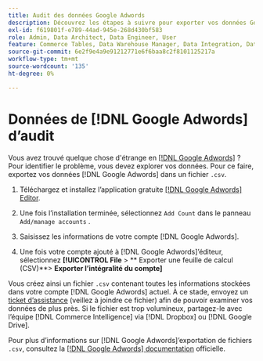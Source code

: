 ```yaml
---
title: Audit des données Google Adwords
description: Découvrez les étapes à suivre pour exporter vos données Google Adwords.
exl-id: f619801f-e789-44ad-945e-268d430bf583
role: Admin, Data Architect, Data Engineer, User
feature: Commerce Tables, Data Warehouse Manager, Data Integration, Data Import/Export
source-git-commit: 6e2f9e4a9e91212771e6f6baa8c2f8101125217a
workflow-type: tm+mt
source-wordcount: '135'
ht-degree: 0%

---
```


# Données de [!DNL Google Adwords] d’audit

Vous avez trouvé quelque chose d&#39;étrange en [[!DNL Google Adwords]](../integrations/google-adwords.md) ? Pour identifier le problème, vous devez explorer vos données. Pour ce faire, exportez vos données [!DNL Google Adwords] dans un fichier `.csv`.

1. Téléchargez et installez l’application gratuite [[!DNL Google Adwords] Editor](https://ads.google.com/home/tools/ads-editor/).

1. Une fois l’installation terminée, sélectionnez `Add Count` dans le panneau `Add/manage accounts` .

1. Saisissez les informations de votre compte [!DNL Google Adwords].

1. Une fois votre compte ajouté à [!DNL Google Adwords]’éditeur, sélectionnez **[!UICONTROL File** > ** Exporter une feuille de calcul (CSV)**> **Exporter l’intégralité du compte]**

Vous créez ainsi un fichier `.csv` contenant toutes les informations stockées dans votre compte [!DNL Google Adwords] actuel. À ce stade, envoyez un [ticket d’assistance](https://experienceleague.adobe.com/docs/commerce-knowledge-base/kb/troubleshooting/miscellaneous/mbi-service-policies.html) (veillez à joindre ce fichier) afin de pouvoir examiner vos données de plus près. Si le fichier est trop volumineux, partagez-le avec l’équipe [!DNL Commerce Intelligence] via [!DNL Dropbox] ou [!DNL Google Drive].

Pour plus d’informations sur [!DNL Google Adwords]’exportation de fichiers `.csv`, consultez la [[!DNL Google Adwords] documentation](https://support.google.com/google-ads/editor/answer/38657?hl=en) officielle.
